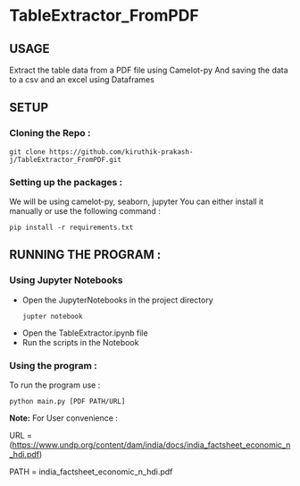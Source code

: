 # TableExtractor_FromPDF

## USAGE

Extract the table data from a PDF file using Camelot-py
And saving the data to a csv and an excel using Dataframes

## SETUP

### Cloning the Repo : 
```
git clone https://github.com/kiruthik-prakash-j/TableExtractor_FromPDF.git
```

### Setting up the packages : 

We will be using camelot-py, seaborn, jupyter
You can either install it manually or use the following command : 
```
pip install -r requirements.txt
```

## RUNNING THE PROGRAM :

### Using Jupyter Notebooks

- Open the JupyterNotebooks in the project directory
  ```
  jupter notebook
  ```
- Open the TableExtractor.ipynb file
- Run the scripts in the Notebook

### Using the program : 

To run the program use : 
```
python main.py [PDF PATH/URL]
```

**Note:** For User convenience :

URL = (https://www.undp.org/content/dam/india/docs/india_factsheet_economic_n_hdi.pdf)

PATH = india_factsheet_economic_n_hdi.pdf
